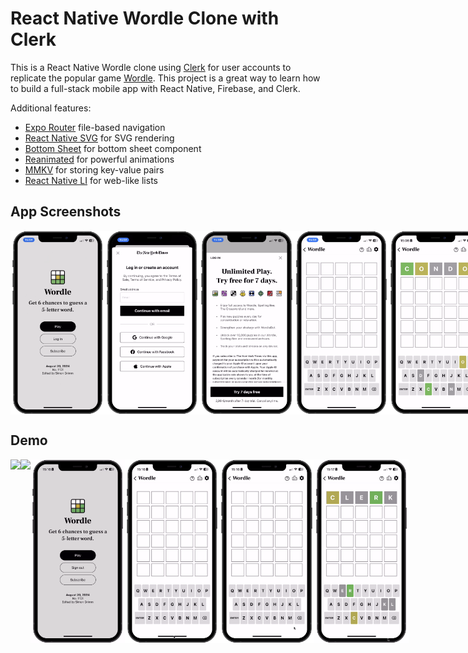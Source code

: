 # React Native Wordle Clone with Clerk

This is a React Native Wordle clone using [Clerk](https://go.clerk.com/ztAWdYK) for user accounts to replicate the popular game [Wordle](https://www.nytimes.com/games/wordle/index.html). This project is a great way to learn how to build a full-stack mobile app with React Native, Firebase, and Clerk.

Additional features:

- [Expo Router](https://docs.expo.dev/routing/introduction/) file-based navigation
- [React Native SVG](https://github.com/software-mansion/react-native-svg) for SVG rendering
- [Bottom Sheet](https://ui.gorhom.dev/components/bottom-sheet/) for bottom sheet component
- [Reanimated](https://docs.swmansion.com/react-native-reanimated/) for powerful animations
- [MMKV](https://github.com/mrousavy/react-native-mmkv) for storing key-value pairs
- [React Native LI](https://github.com/jsamr/react-native-li/tree/master/packages/react-native-li) for web-like lists

## App Screenshots

<div style="display: flex; flex-direction: 'row';">
<img src="./screenshots/1.png" width=30%>
<img src="./screenshots/2.png" width=30%>
<img src="./screenshots/3.png" width=30%>
<img src="./screenshots/4.png" width=30%>
<img src="./screenshots/5.png" width=30%>
<img src="./screenshots/6.png" width=30%>
<img src="./screenshots/7.png" width=30%>
<img src="./screenshots/8.png" width=30%>
<img src="./screenshots/9.png" width=30%>

</div>

## Demo

<div style="display: flex; flex-direction: 'row';">
<img src="./screenshots/subscribe.gif" width=30%>
<img src="./screenshots/auth.gif" width=30%>
<img src="./screenshots/dark.gif" width=30%>
<img src="./screenshots/shake.gif" width=30%>
<img src="./screenshots/colors.gif" width=30%>
<img src="./screenshots/win.gif" width=30%>

</div>